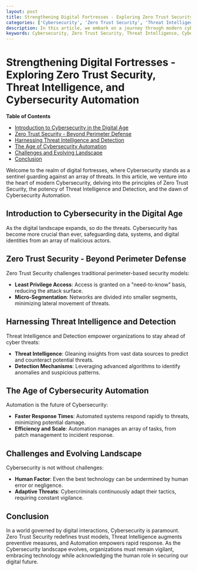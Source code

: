 ```yaml
---
layout: post
title: Strengthening Digital Fortresses - Exploring Zero Trust Security, Threat Intelligence, and Cybersecurity Automation
categories: ['Cybersecurity', 'Zero Trust Security', 'Threat Intelligence', 'Cybersecurity Automation']
description: In this article, we embark on a journey through modern cybersecurity landscapes, uncovering the principles of Zero Trust Security, the power of Threat Intelligence and Detection, and the future of Cybersecurity Automation.
keywords: Cybersecurity, Zero Trust Security, Threat Intelligence, Cybersecurity Automation
---
```

# Strengthening Digital Fortresses - Exploring Zero Trust Security, Threat Intelligence, and Cybersecurity Automation

**Table of Contents**

- [Introduction to Cybersecurity in the Digital Age](#introduction-to-cybersecurity-in-the-digital-age)
- [Zero Trust Security - Beyond Perimeter Defense](#zero-trust-security-beyond-perimeter-defense)
- [Harnessing Threat Intelligence and Detection](#harnessing-threat-intelligence-and-detection)
- [The Age of Cybersecurity Automation](#the-age-of-cybersecurity-automation)
- [Challenges and Evolving Landscape](#challenges-and-evolving-landscape)
- [Conclusion](#conclusion)

Welcome to the realm of digital fortresses, where Cybersecurity stands as a sentinel guarding against an array of threats. In this article, we venture into the heart of modern Cybersecurity, delving into the principles of Zero Trust Security, the potency of Threat Intelligence and Detection, and the dawn of Cybersecurity Automation.

## Introduction to Cybersecurity in the Digital Age

As the digital landscape expands, so do the threats. Cybersecurity has become more crucial than ever, safeguarding data, systems, and digital identities from an array of malicious actors.

## Zero Trust Security - Beyond Perimeter Defense

Zero Trust Security challenges traditional perimeter-based security models:

- **Least Privilege Access**: Access is granted on a "need-to-know" basis, reducing the attack surface.
- **Micro-Segmentation**: Networks are divided into smaller segments, minimizing lateral movement of threats.

## Harnessing Threat Intelligence and Detection

Threat Intelligence and Detection empower organizations to stay ahead of cyber threats:

- **Threat Intelligence**: Gleaning insights from vast data sources to predict and counteract potential threats.
- **Detection Mechanisms**: Leveraging advanced algorithms to identify anomalies and suspicious patterns.

## The Age of Cybersecurity Automation

Automation is the future of Cybersecurity:

- **Faster Response Times**: Automated systems respond rapidly to threats, minimizing potential damage.
- **Efficiency and Scale**: Automation manages an array of tasks, from patch management to incident response.

## Challenges and Evolving Landscape

Cybersecurity is not without challenges:

- **Human Factor**: Even the best technology can be undermined by human error or negligence.
- **Adaptive Threats**: Cybercriminals continuously adapt their tactics, requiring constant vigilance.

## Conclusion

In a world governed by digital interactions, Cybersecurity is paramount. Zero Trust Security redefines trust models, Threat Intelligence augments preventive measures, and Automation empowers rapid response. As the Cybersecurity landscape evolves, organizations must remain vigilant, embracing technology while acknowledging the human role in securing our digital future.
